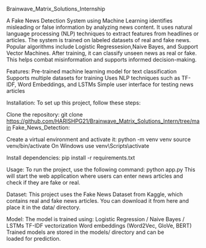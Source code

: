 Brainwave_Matrix_Solutions_Internship

A Fake News Detection System using Machine Learning identifies misleading or false information by analyzing news content. It uses natural language processing (NLP) techniques to extract features from headlines or articles. The system is trained on labeled datasets of real and fake news. Popular algorithms include Logistic Regressesion,Naive Bayes, and Support Vector Machines. After training, it can classify unseen news as real or fake. This helps combat misinformation and supports informed decision-making.

Features:
Pre-trained machine learning model for text classification Supports multiple datasets for training Uses NLP techniques such as TF-IDF, Word Embeddings, and LSTMs Simple user interface for testing news articles

Installation:
To set up this project, follow these steps:

Clone the repository:
git clone
https://github.com/HARISHPG21/Brainwave_Matrix_Solutions_Intern/tree/main
Fake_News_Detection:

Create a virtual environment and activate it: python -m venv venv source venv/bin/activate
On Windows use venv\Scripts\activate

Install dependencies:
pip install -r requirements.txt

Usage:
To run the project, use the following command: python app.py This will start the web application where users can enter news articles and check if they are fake or real.

Dataset:
This project uses the Fake News Dataset from Kaggle, which contains real and fake news articles. You can download it from here and place it in the data/ directory.

Model:
The model is trained using: Logistic Regression / Naive Bayes / LSTMs TF-IDF vectorization Word embeddings (Word2Vec, GloVe, BERT) Trained models are stored in the models/ directory and can be loaded for prediction.


